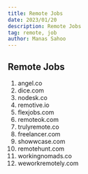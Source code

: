 ```yaml
---
title: Remote Jobs
date: 2023/01/20
description: Remote Jobs
tag: remote, job
author: Manas Sahoo
---
```


## Remote Jobs

1. angel.co
2. dice.com
3. nodesk.co
4. remotive.io
5. flexjobs.com
6. remoteok.com
7. trulyremote.co
8. freelancer.com
9. showwcase.com
10. remotehunt.com
11. workingnomads.co
12. weworkremotely.com
